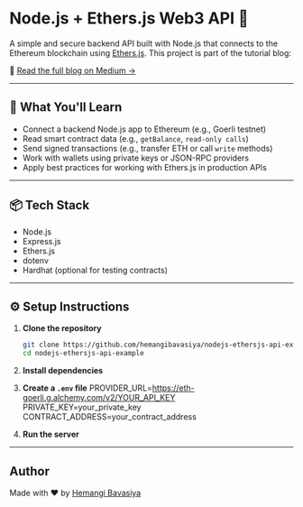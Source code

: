 # Node.js + Ethers.js Web3 API 🚀

A simple and secure backend API built with Node.js that connects to the Ethereum blockchain using [Ethers.js](https://docs.ethers.org/). This project is part of the tutorial blog:

📖 [Read the full blog on Medium →](https://medium.com/@hemangibavasiya/node-js-meets-ethereum-a-backend-developers-guide-to-building-web3-apis-with-ethers-js-75cd355d1c7d)

---

## 🔗 What You'll Learn

- Connect a backend Node.js app to Ethereum (e.g., Goerli testnet)
- Read smart contract data (e.g., `getBalance`, `read-only calls`)
- Send signed transactions (e.g., transfer ETH or call `write` methods)
- Work with wallets using private keys or JSON-RPC providers
- Apply best practices for working with Ethers.js in production APIs

---

## 📦 Tech Stack

- Node.js
- Express.js
- Ethers.js
- dotenv
- Hardhat (optional for testing contracts)

---

## ⚙️ Setup Instructions

1. **Clone the repository**
   ```bash
   git clone https://github.com/hemangibavasiya/nodejs-ethersjs-api-example.git
   cd nodejs-ethersjs-api-example

2. **Install dependencies**


3. **Create a `.env` file**
    PROVIDER_URL=https://eth-goerli.g.alchemy.com/v2/YOUR_API_KEY
    PRIVATE_KEY=your_private_key
    CONTRACT_ADDRESS=your_contract_address


4. **Run the server**

----

## Author

Made with ❤️ by [Hemangi Bavasiya](https://www.linkedin.com/in/hemangi-bavasiya/)


